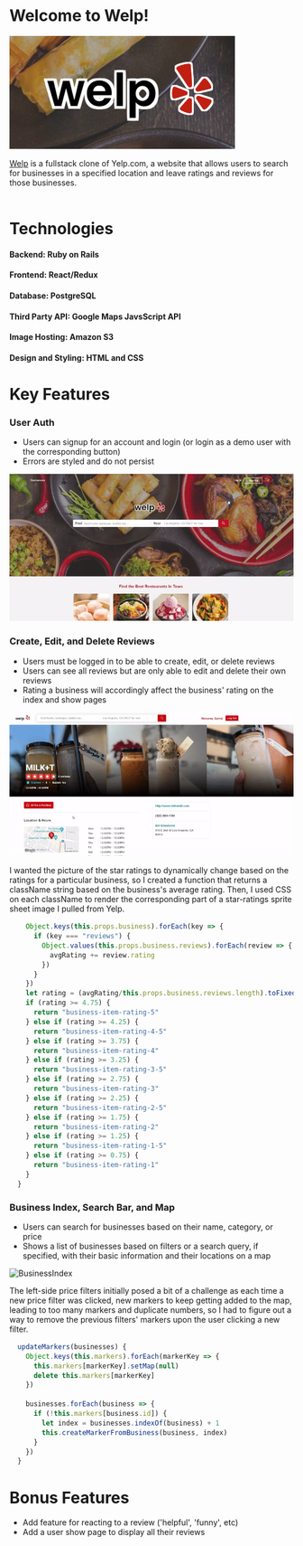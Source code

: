 # Welcome to Welp!

![Logo](app/assets/images/readmelogo.png)

[Welp](https://welp0.herokuapp.com/#/) is a fullstack clone of Yelp.com, a website that allows users to search for businesses in a specified location and leave ratings and reviews for those businesses.  
<br/>

# Technologies
#### Backend: Ruby on Rails
#### Frontend: React/Redux
#### Database: PostgreSQL
#### Third Party API: Google Maps JavsScript API
#### Image Hosting: Amazon S3
#### Design and Styling: HTML and CSS  

# Key Features

### User Auth
- Users can signup for an account and login (or login as a demo user with the corresponding button)
- Errors are styled and do not persist

![UserAuth](app/assets/images/userauth_gif.gif)  

### Create, Edit, and Delete Reviews
- Users must be logged in to be able to create, edit, or delete reviews
- Users can see all reviews but are only able to edit and delete their own reviews
- Rating a business will accordingly affect the business' rating on the index and show pages

![Reviews](app/assets/images/crud_gif.gif)

I wanted the picture of the star ratings to dynamically change based on the ratings for a particular business, so I created a function that returns a className string based on the business's average rating.  Then, I used CSS on each className to render the corresponding part of a star-ratings sprite sheet image I pulled from Yelp.
```js
    Object.keys(this.props.business).forEach(key => {
      if (key === "reviews") {
        Object.values(this.props.business.reviews).forEach(review => {
          avgRating += review.rating
        })
      }
    })
    let rating = (avgRating/this.props.business.reviews.length).toFixed(2)
    if (rating >= 4.75) {
      return "business-item-rating-5"
    } else if (rating >= 4.25) {
      return "business-item-rating-4-5"
    } else if (rating >= 3.75) {
      return "business-item-rating-4"
    } else if (rating >= 3.25) {
      return "business-item-rating-3-5"
    } else if (rating >= 2.75) {
      return "business-item-rating-3"
    } else if (rating >= 2.25) {
      return "business-item-rating-2-5"
    } else if (rating >= 1.75) {
      return "business-item-rating-2"
    } else if (rating >= 1.25) {
      return "business-item-rating-1-5"
    } else if (rating >= 0.75) {
      return "business-item-rating-1"
    } 
  }
 ```  

### Business Index, Search Bar, and Map
- Users can search for businesses based on their name, category, or price
- Shows a list of businesses based on filters or a search query, if specified, with their basic information and their locations on a map

![BusinessIndex](app/assets/images/busindex_gif.gif)

The left-side price filters initially posed a bit of a challenge as each time a new price filter was clicked, new markers to keep getting added to the map, leading to too many  markers and duplicate numbers, so I had to figure out a way to remove the previous filters' markers upon the user clicking a new filter.
```js
  updateMarkers(businesses) {
    Object.keys(this.markers).forEach(markerKey => {
      this.markers[markerKey].setMap(null)
      delete this.markers[markerKey]
    })
    
    businesses.forEach(business => {
      if (!this.markers[business.id]) {
        let index = businesses.indexOf(business) + 1
        this.createMarkerFromBusiness(business, index)
      }
    })
  }
 ```  

# Bonus Features
- Add feature for reacting to a review ('helpful', 'funny', etc)
- Add a user show page to display all their reviews
